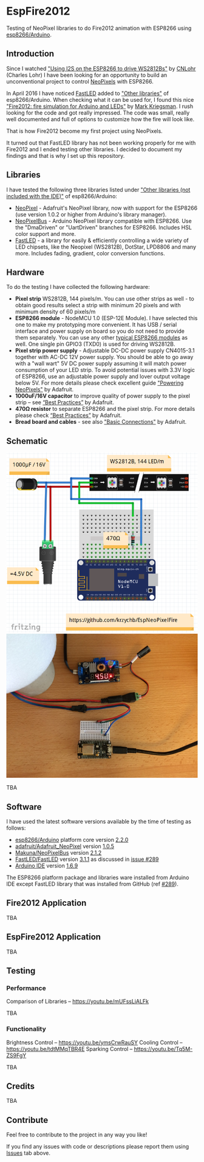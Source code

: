 # EspFire2012

Testing of NeoPixel libraries to do Fire2012 animation with ESP8266 using [esp8266/Arduino](https://github.com/esp8266/Arduino).


## Introduction

Since I watched ["Using I2S on the ESP8266 to drive WS2812Bs"](https://www.youtube.com/watch?v=6zqGwxqJQnw) by [CNLohr](https://plus.google.com/+CharlesLohr/posts) (Charles Lohr) I have been looking for an opportunity to build an unconventional project to control [NeoPixels](https://www.adafruit.com/category/168) with ESP8266. 

In April 2016 I have noticed [FastLED](https://github.com/FastLED/FastLED) added to ["Other libraries"](https://github.com/esp8266/Arduino/blob/master/doc/libraries.md#other-libraries-not-included-with-the-ide) of esp8266/Arduino. When checking what it can be used for, I found this nice ["Fire2012: fire simulation for Arduino and LEDs"](https://www.youtube.com/watch?v=_oVVCXOFDkw) by [Mark Kriegsman](https://twitter.com/markkriegsman). I rush looking for the code and got really impressed. The code was small, really well documented and full of options to customize how the fire will look like.

That is how Fire2012 become my first project using NeoPixels.

It turned out that FastLED library has not been working properly for me with Fire2012 and I ended testing other libraries. I  decided to document my findings and that is why I set up this repository.


## Libraries

I have tested the following three libraries listed under ["Other libraries (not included with the IDE)"](https://github.com/esp8266/Arduino/blob/master/doc/libraries.md#other-libraries-not-included-with-the-ide) of esp8266/Arduino:
- [NeoPixel](https://github.com/adafruit/Adafruit_NeoPixel) - Adafruit's NeoPixel library, now with support for the ESP8266 (use version 1.0.2 or higher from Arduino's library manager).
- [NeoPixelBus](https://github.com/Makuna/NeoPixelBus) - Arduino NeoPixel library compatible with ESP8266. Use the "DmaDriven" or "UartDriven" branches for ESP8266. Includes HSL color support and more.
- [FastLED](https://github.com/FastLED/FastLED) - a library for easily & efficiently controlling a wide variety of LED chipsets, like the Neopixel (WS2812B), DotStar, LPD8806 and many more. Includes fading, gradient, color conversion functions.


## Hardware

To do the testing I have collected the following hardware: 
- **Pixel strip** WS2812B, 144 pixels/m. You can use other strips as well - to obtain good results select a strip with minimum 20 pixels and with minimum density of 60 pixels/m
- **ESP8266 module** - NodeMCU 1.0 (ESP-12E Module). I have selected this one to make my prototyping more convenient. It has USB / serial interface and power supply on board so you do not need to provide them separately. You can use any other [typical ESP8266 modules](https://github.com/esp8266/Arduino/blob/master/doc/boards.md) as well. One single pin GPIO3 (TXD0) is used for driving WS2812B.
- **Pixel strip power supply** - Adjustable DC-DC power supply CN4015-3.1 together with AC-DC 12V power supply. You should be able to go away with a "wall wart" 5V DC power supply assuming it will match power consumption of your LED strip. To avoid potential issues with 3.3V logic of ESP8266, use an adjustable power supply and lover output voltage below 5V. For more details please check excellent guide ["Powering NeoPixels"](https://learn.adafruit.com/adafruit-neopixel-uberguide/power) by Adafruit. 
- **1000uF/16V capacitor** to improve quality of power supply to the pixel strip – see [“Best Practices”](https://learn.adafruit.com/adafruit-neopixel-uberguide/basic-connections) by Adafruit.
- **470Ω resistor** to separate ESP8266 and the pixel strip. For more details please check [“Best Practices”](https://learn.adafruit.com/adafruit-neopixel-uberguide/basic-connections) by Adafruit.
- **Bread board and cables** - see also ["Basic Connections"](https://learn.adafruit.com/adafruit-neopixel-uberguide/basic-connections) by Adafruit. 


## Schematic

![Connection of NeoPixels to ESP8266 - schematic](pictures/EspNeoPixelConnection.png)
![Connection of NeoPixels to ESP8266 - how it looks like](pictures/EspNeoPixelConnection.jpg)

TBA


## Software

I have used the latest software versions available by the time of testing as follows:

- [esp8266/Arduino](https://github.com/esp8266/Arduino) platform core version [2.2.0](https://github.com/esp8266/Arduino/releases/tag/2.2.0)
- [adafruit/Adafruit_NeoPixel](https://github.com/adafruit/Adafruit_NeoPixel) version [1.0.5](https://github.com/adafruit/Adafruit_NeoPixel/releases/tag/v1.0.5)
- [Makuna/NeoPixelBus](https://github.com/Makuna/NeoPixelBus) version [2.1.2](https://github.com/Makuna/NeoPixelBus/releases/tag/2.1.2)
- [FastLED/FastLED](https://github.com/FastLED/FastLED) version [3.1.1](https://github.com/FastLED/FastLED/commit/a5e92af84d6e1d37bee2b352bda5f56c4567ebd6) as discussed in [issue #289](https://github.com/FastLED/FastLED/issues/289)
- [Arduino IDE](https://www.arduino.cc/) version [1.6.9](https://www.arduino.cc/en/Main/Software)

The ESP8266 platform package and libraries ware installed from Arduino IDE except FastLED library that was installed from GitHub (ref [#289](https://github.com/FastLED/FastLED/issues/289)).


## Fire2012 Application

TBA


## EspFire2012 Application

TBA


## Testing

### Performance

Comparison of Libraries – https://youtu.be/mUFssLiALFk 

TBA


### Functionality

Brightness Control –  https://youtu.be/ymsCrwRauSY 
Cooling Control – https://youtu.be/tdtMMqTBR4E 
Sparking Control – https://youtu.be/Tq5M-ZS9FgY

TBA


## Credits

TBA


## Contribute

Feel free to contribute to the project in any way you like!

If you find any issues with code or descriptions please report them using [Issues](https://github.com/krzychb/EspFire2012/issues) tab above.
